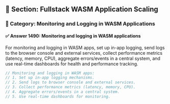 ## 📘 Section: Fullstack WASM Application Scaling
### 🔹 Category: Monitoring and Logging in WASM Applications
#### ✅ Answer 1490: Monitoring and logging in WASM applications

For monitoring and logging in WASM apps, set up in-app logging, send logs to the browser console and external services, collect performance metrics (latency, memory, CPU), aggregate errors/events in a central system, and use real-time dashboards for health and performance tracking.

```rust
// Monitoring and logging in WASM apps:
// 1. Set up in-app logging mechanisms.
// 2. Send logs to browser console and external services.
// 3. Collect performance metrics (latency, memory, CPU).
// 4. Aggregate errors/events in a central system.
// 5. Use real-time dashboards for monitoring.
```
